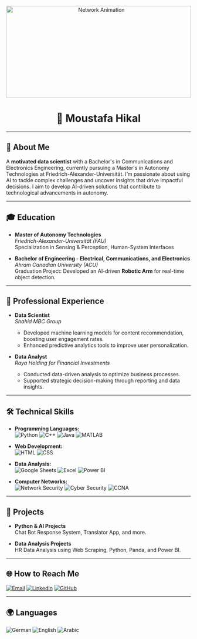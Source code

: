 
<p align="center">
  <img src="https://github.com/Hekaalll/reedme-gif/blob/main/image_processing20210903-17713-ne6jlj.gif" alt="Network Animation" width="100%" height="250px">
</p>
<h1 align="center">👋 Moustafa Hikal</h1>

---

## 🌟 About Me

A **motivated data scientist** with a Bachelor's in Communications and Electronics Engineering, currently pursuing a Master's in Autonomy Technologies at Friedrich-Alexander-Universität. I’m passionate about using AI to tackle complex challenges and uncover insights that drive impactful decisions. I aim to develop AI-driven solutions that contribute to technological advancements in autonomy.

---

## 🎓 Education

- **Master of Autonomy Technologies**  
  *Friedrich-Alexander-Universität (FAU)*  
  Specialization in Sensing & Perception, Human-System Interfaces

- **Bachelor of Engineering - Electrical, Communications, and Electronics**  
  *Ahram Canadian University (ACU)*  
  Graduation Project: Developed an AI-driven **Robotic Arm** for real-time object detection.

---

## 💼 Professional Experience

- **Data Scientist**  
  *Shahid MBC Group*  
  - Developed machine learning models for content recommendation, boosting user engagement rates.
  - Enhanced predictive analytics tools to improve user personalization.

- **Data Analyst**  
  *Raya Holding for Financial Investments*  
  - Conducted data-driven analysis to optimize business processes.
  - Supported strategic decision-making through reporting and data insights.

---

## 🛠️ Technical Skills

- **Programming Languages:**  
  ![Python](https://img.shields.io/badge/-Python-3776AB?style=flat&logo=python&logoColor=white) 
  ![C++](https://img.shields.io/badge/-C++-00599C?style=flat&logo=c%2B%2B&logoColor=white) 
  ![Java](https://img.shields.io/badge/-Java-007396?style=flat&logo=java&logoColor=white) 
  ![MATLAB](https://img.shields.io/badge/-MATLAB-0076A8?style=flat&logo=mathworks&logoColor=white)

- **Web Development:**  
  ![HTML](https://img.shields.io/badge/-HTML-E34F26?style=flat&logo=html5&logoColor=white) 
  ![CSS](https://img.shields.io/badge/-CSS-1572B6?style=flat&logo=css3&logoColor=white)

- **Data Analysis:**  
  ![Google Sheets](https://img.shields.io/badge/-Google%20Sheets-34A853?style=flat&logo=google-sheets&logoColor=white) 
  ![Excel](https://img.shields.io/badge/-Excel-217346?style=flat&logo=microsoft-excel&logoColor=white) 
  ![Power BI](https://img.shields.io/badge/-Power%20BI-F2C811?style=flat&logo=power-bi&logoColor=black)

- **Computer Networks:**  
  ![Network Security](https://img.shields.io/badge/-Network%20Security-0078D4?style=flat&logo=security&logoColor=white) 
  ![Cyber Security](https://img.shields.io/badge/-Cyber%20Security-FF6F00?style=flat&logo=cybersecurity&logoColor=white) 
  ![CCNA](https://img.shields.io/badge/-CCNA-1BA0D7?style=flat&logo=cisco&logoColor=white)
  
---

## 🚀 Projects

- **Python & AI Projects**  
  Chat Bot Response System, Translator App, and more.

- **Data Analysis Projects**  
  HR Data Analysis using Web Scraping, Python, Panda, and Power BI.

---

## 🌐 How to Reach Me

[![Email](https://img.shields.io/badge/Email-D14836?style=flat&logo=gmail&logoColor=white)](mailto:moustafa.hikal@fau.de)
[![LinkedIn](https://img.shields.io/badge/LinkedIn-0A66C2?style=flat&logo=linkedin&logoColor=white)](https://www.linkedin.com/in/moustafa-hikal-0097221b4)
[![GitHub](https://img.shields.io/badge/GitHub-181717?style=flat&logo=github&logoColor=white)](https://github.com/Hekaalll)

---

## 🌍 Languages

![German](https://img.shields.io/badge/German-Very%20Good-2A5D9C?style=flat)
![English](https://img.shields.io/badge/English-Advanced-007ACC?style=flat)
![Arabic](https://img.shields.io/badge/Arabic-Mother%20Language-FF5733?style=flat)

